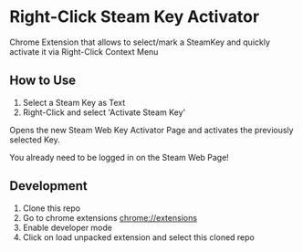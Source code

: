 # Right-Click Steam Key Activator
Chrome Extension that allows to select/mark a SteamKey and quickly activate it via Right-Click Context Menu

## How to Use

1. Select a Steam Key as Text
2. Right-Click and select 'Activate Steam Key'

Opens the new Steam Web Key Activator Page and activates the previously selected Key.

You already need to be logged in on the Steam Web Page!

## Development

1. Clone this repo
2. Go to chrome extensions [chrome://extensions](chrome://extensions)
3. Enable developer mode
4. Click on load unpacked extension and select this cloned repo
